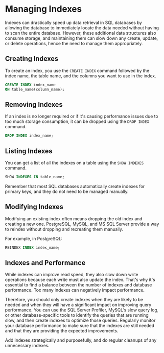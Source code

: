 # Managing Indexes

Indexes can drastically speed up data retrieval in SQL databases by allowing the database to immediately locate the data needed without having to scan the entire database. However, these additional data structures also consume storage, and maintaining them can slow down any create, update, or delete operations, hence the need to manage them appropriately.

## Creating Indexes

To create an index, you use the `CREATE INDEX` command followed by the index name, the table name, and the columns you want to use in the index.

```sql
CREATE INDEX index_name
ON table_name(column_name);
```

## Removing Indexes 

If an index is no longer required or if it's causing performance issues due to too much storage consumption, it can be dropped using the `DROP INDEX` command.

```sql
DROP INDEX index_name;
```

## Listing Indexes

You can get a list of all the indexes on a table using the `SHOW INDEXES` command.

```sql
SHOW INDEXES IN table_name;
```

Remember that most SQL databases automatically create indexes for primary keys, and they do not need to be managed manually.

## Modifying Indexes

Modifying an existing index often means dropping the old index and creating a new one. PostgreSQL, MySQL, and MS SQL Server provide a way to reindex without dropping and recreating them manually.

For example, in PostgreSQL:

```sql
REINDEX INDEX index_name;
```

## Indexes and Performance

While indexes can improve read speed, they also slow down write operations because each write must also update the index. That's why it's essential to find a balance between the number of indexes and database performance. Too many indexes can negatively impact performance.

Therefore, you should only create indexes when they are likely to be needed and when they will have a significant impact on improving query performance. You can use the SQL Server Profiler, MySQL's slow query log, or other database-specific tools to identify the queries that are running slow, and then create indexes to optimize those queries. Regularly monitor your database performance to make sure that the indexes are still needed and that they are providing the expected improvements. 

Add indexes strategically and purposefully, and do regular cleanups of any unnecessary indexes.
